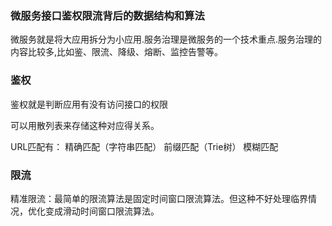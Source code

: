 ### 微服务接口鉴权限流背后的数据结构和算法

微服务就是将大应用拆分为小应用.服务治理是微服务的一个技术重点.服务治理的内容比较多,比如鉴、限流、降级、熔断、监控告警等。

### 鉴权

鉴权就是判断应用有没有访问接口的权限

可以用散列表来存储这种对应得关系。

URL匹配有：
精确匹配（字符串匹配）
前缀匹配（Trie树）
模糊匹配


### 限流

精准限流：最简单的限流算法是固定时间窗口限流算法。但这种不好处理临界情况，优化变成滑动时间窗口限流算法。